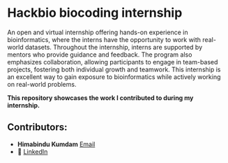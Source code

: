 # Hackbio biocoding internship
An open and virtual internship offering hands-on experience in bioinformatics, where the interns have the opportunity to work with real-world datasets. Throughout the internship, interns are supported by mentors who provide guidance and feedback. The program also emphasizes collaboration, allowing participants to engage in team-based projects, fostering both individual growth and teamwork. This internship is an excellent way to gain exposure to bioinformatics while actively working on real-world problems.

**This repository showcases the work I contributed to during my internship.**
## Contributors:
- **Himabindu Kumdam**
    [Email](mailto:khbiitm@gmail.com)
- 🔗 [LinkedIn](https://www.linkedin.com/in/himabindu-kumdam-88b2152b/)
  
